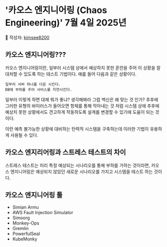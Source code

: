 # '카오스 엔지니어링 (Chaos Engineering)' 7월 4일 2025년

📖 작성자: [kimsee8200](https://github.com/kimsee8200)
## 카오스 엔지니어링???

카오스 엔지니어링이란, 일부러 시스템 상에서 예상하지 못한 혼란을 주어 이 상황을 잘 대처할 수 있도록 하는 테스트 기법이다. 예를 들어 다음과 같은 상황이다.
```
일부러 서버 하나를 다운 시킨다.
DB에 부하를 주어 서비스를 지연시킨다.
```
일부러 이렇게 하면 대체 뭐가 좋냐? 생각해봐라 그럼 백신은 왜 맞는 것 인가? 추후에 그러한 유형의 바이러스가 들어오면 항체를 통해 막아내는 것 처럼 시스템 상에 추후에 예상치 못한 상황에서도 견고하게 작동하도록 설계를 변경할 수 있기에 도움이 되는 것이다.

이런 예측 불가능한 상황에 대비하는 탄력적 시스템을 구축하는데 이러한 기법이 유용하게 사용될 수 있다.

## 카오스 엔지리어링과 스트레스 테스트의 차이
스트레스 테스트는 미리 특정 예상되는 시나리오를 통해 부하를 가하는 것이라면,
카오스 엔지니어링은 예상되지 않았던 새로운 시나리오를 가지고 시스템을 테스트 하는 것이다.

## 카오스 엔지니어링 툴
- Simian Armu
- AWS Fault Injection Simulator
- Simoorg
- Monkey-Ops
- Gremlin
- PowerfulSeal
- KubeMonky